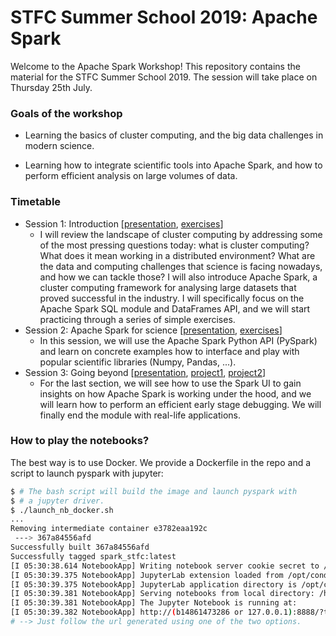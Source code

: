 # STFC Summer School 2019: Apache Spark

Welcome to the Apache Spark Workshop! This repository contains the material for the STFC Summer School 2019. The session will take place on Thursday 25th July. 

### Goals of the workshop

*  Learning the basics of cluster computing, and the big data challenges in modern science.
- Learning how to integrate scientific tools into Apache Spark, and how to perform efficient analysis on large volumes of data.


### Timetable

- Session 1: Introduction [[presentation](https://docs.google.com/presentation/d/17R3zQfdHZF3cypEYxugqTeafRYsbhkmCjQwhaph_mJo/edit?usp=sharing), [exercises](notebooks/session1.ipynb)]
	- I will review the landscape of cluster computing by addressing some of the most pressing questions today: what is cluster computing? What does it mean working in a distributed environment? What are the data and computing challenges that science is facing nowadays, and how we can tackle those? I will also introduce Apache Spark, a cluster computing framework for analysing large datasets that proved successful in the industry. I will specifically focus on the Apache Spark SQL module and DataFrames API, and we will start practicing through a series of simple exercises.
- Session 2: Apache Spark for science [[presentation](https://docs.google.com/presentation/d/1sRm9bJZYpdXG3AFCh3PIxCTVwL6FCKTW4_izxggTzqc/edit?usp=sharing), [exercises](notebooks/session2.ipynb)]
	- In this session, we will use the Apache Spark Python API (PySpark) and learn on concrete examples how to interface and play with popular scientific libraries (Numpy, Pandas, ...).
- Session 3: Going beyond [[presentation](https://docs.google.com/presentation/d/1zOnG-U69P1tUt57tYkoUXQJWgD8cFARSZek8zXB0yZs/edit?usp=sharing), [project1](notebooks/mini-projects-catalogs.ipynb), [project2](notebooks/mini-projects-images.ipynb)]
	- For the last section, we will see how to use the Spark UI to gain insights on how Apache Spark is working under the hood, and we will learn how to perform an efficient early stage debugging. We will finally end the module with real-life applications.

### How to play the notebooks?

The best way is to use Docker. We provide a Dockerfile in the repo and a script to launch pyspark with jupyter:

```bash
$ # The bash script will build the image and launch pyspark with
$ # a jupyter driver.
$ ./launch_nb_docker.sh
...
Removing intermediate container e3782eaa192c
 ---> 367a84556afd
Successfully built 367a84556afd
Successfully tagged spark_stfc:latest
[I 05:30:38.614 NotebookApp] Writing notebook server cookie secret to /home/jovyan/.local/share/jupyter/runtime/notebook_cookie_secret
[I 05:30:39.375 NotebookApp] JupyterLab extension loaded from /opt/conda/lib/python3.7/site-packages/jupyterlab
[I 05:30:39.375 NotebookApp] JupyterLab application directory is /opt/conda/share/jupyter/lab
[I 05:30:39.381 NotebookApp] Serving notebooks from local directory: /home/jovyan/work
[I 05:30:39.381 NotebookApp] The Jupyter Notebook is running at:
[I 05:30:39.382 NotebookApp] http://(b14861473286 or 127.0.0.1):8888/?token=aba4b32c134e9fbca8ce99954c9ea2554dc68b7d9990a70c
# --> Just follow the url generated using one of the two options.
```